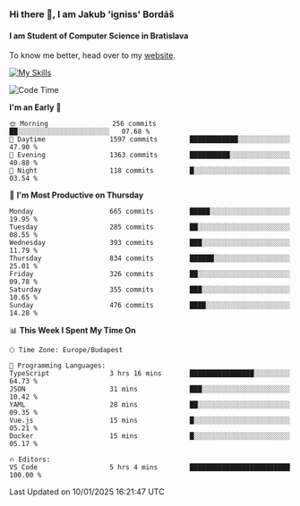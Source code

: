 ### Hi there 👋, I am Jakub 'igniss' Bordáš

#### I am Student of Computer Science in Bratislava
To know me better, head over to my [website](https://bordas.sk).

[![My Skills](https://skillicons.dev/icons?i=js,html,css,figma,svelte,java,kotlin,python,postgresql,typescript,nest,nodejs)](https://bordas.sk)


<!--START_SECTION:waka-->
![Code Time](http://img.shields.io/badge/Code%20Time-1%2C618%20hrs%2036%20mins-blue)

**I'm an Early 🐤** 

```text
🌞 Morning                256 commits         ██░░░░░░░░░░░░░░░░░░░░░░░   07.68 % 
🌆 Daytime                1597 commits        ████████████░░░░░░░░░░░░░   47.90 % 
🌃 Evening                1363 commits        ██████████░░░░░░░░░░░░░░░   40.88 % 
🌙 Night                  118 commits         █░░░░░░░░░░░░░░░░░░░░░░░░   03.54 % 
```
📅 **I'm Most Productive on Thursday** 

```text
Monday                   665 commits         █████░░░░░░░░░░░░░░░░░░░░   19.95 % 
Tuesday                  285 commits         ██░░░░░░░░░░░░░░░░░░░░░░░   08.55 % 
Wednesday                393 commits         ███░░░░░░░░░░░░░░░░░░░░░░   11.79 % 
Thursday                 834 commits         ██████░░░░░░░░░░░░░░░░░░░   25.01 % 
Friday                   326 commits         ██░░░░░░░░░░░░░░░░░░░░░░░   09.78 % 
Saturday                 355 commits         ███░░░░░░░░░░░░░░░░░░░░░░   10.65 % 
Sunday                   476 commits         ████░░░░░░░░░░░░░░░░░░░░░   14.28 % 
```


📊 **This Week I Spent My Time On** 

```text
🕑︎ Time Zone: Europe/Budapest

💬 Programming Languages: 
TypeScript               3 hrs 16 mins       ████████████████░░░░░░░░░   64.73 % 
JSON                     31 mins             ███░░░░░░░░░░░░░░░░░░░░░░   10.42 % 
YAML                     28 mins             ██░░░░░░░░░░░░░░░░░░░░░░░   09.35 % 
Vue.js                   15 mins             █░░░░░░░░░░░░░░░░░░░░░░░░   05.21 % 
Docker                   15 mins             █░░░░░░░░░░░░░░░░░░░░░░░░   05.17 % 

🔥 Editors: 
VS Code                  5 hrs 4 mins        █████████████████████████   100.00 % 
```


 Last Updated on 10/01/2025 16:21:47 UTC
<!--END_SECTION:waka-->

